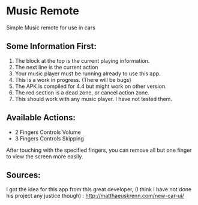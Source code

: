 Music Remote
============

Simple Music remote for use in cars

Some Information First:
-----------------------

1. The block at the top is the current playing information.
2. The next line is the current action
3. Your music player must be running already to use this app.
4. This is a work in progress. (There will be bugs)
5. The APK is compiled for 4.4 but might work on other version.
6. The red section is a dead zone, or cancel action zone.
7. This should work with any music player. I have not tested them.

Available Actions:
------------------

* 2 Fingers Controls Volume
* 3 Fingers Controls Skipping

After touching with the specified fingers, you can remove all but one finger
to view the screen more easily.


Sources:
--------

I got the idea for this app from this great developer, (I think I have 
not done his project any justice though) : http://matthaeuskrenn.com/new-car-ui/
